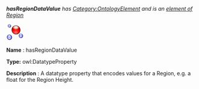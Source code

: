 ___hasRegionDataValue__ 
 has
 [Category:OntologyElement](../../Category/OntologyElement "Category:OntologyElement") 
 and is an
 [element of](../../Property/ElementOf "Property:ElementOf") 
[Region](../../Submissions/Region "Submissions:Region")_




  





[![DatatypeProperty](../images/thumb/a/a5/DatatypeProperty.gif/45px-DatatypeProperty.gif)](../../Image/DatatypeProperty.gif "DatatypeProperty")


__Name__ 
 : hasRegionDataValue
 



__Type:__ 
 owl:DatatypeProperty
 



__Description__ 
 : A datatype property that encodes values for a Region, e.g. a float for the Region Height.